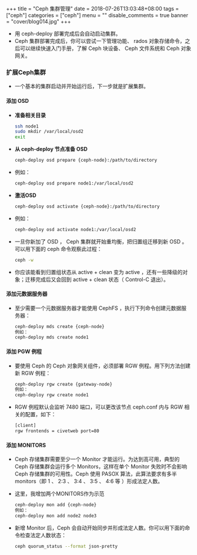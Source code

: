 +++
title = "Ceph 集群管理"
date = 2018-07-26T13:03:48+08:00
tags = ["ceph"]
categories = ["ceph"]
menu = ""
disable_comments = true
banner = "cover/blog014.jpg"
+++

- 用 ceph-deploy 部署完成后会自动启动集群。
- Ceph 集群部署完成后，你可以尝试一下管理功能、 rados 对象存储命令，之后可以继续快速入门手册，了解 Ceph 块设备、 Ceph 文件系统和 Ceph 对象网关。

### 扩展Ceph集群
- 一个基本的集群启动并开始运行后，下一步就是扩展集群。

#### 添加 OSD
- **准备相关目录**
  
  ```bash
  ssh node1
  sudo mkdir /var/local/osd2
  exit
  ```
- **从 ceph-deploy 节点准备 OSD**
  
  ```bash
  ceph-deploy osd prepare {ceph-node}:/path/to/directory
  ```

- 例如： 
  
  ```bash
  ceph-deploy osd prepare node1:/var/local/osd2
  ```

- **激活OSD**
  
  ```bash
  ceph-deploy osd activate {ceph-node}:/path/to/directory
  ```

- 例如： 
  
  ```bash
  ceph-deploy osd activate node1:/var/local/osd2
  ```

- 一旦你新加了 OSD ， Ceph 集群就开始重均衡，把归置组迁移到新 OSD 。可以用下面的 ceph 命令观察此过程：
  
  ```bash
  ceph -w
  ```

- 你应该能看到归置组状态从 active + clean 变为 active ，还有一些降级的对象；迁移完成后又会回到 active + clean 状态（ Control-C 退出）。

#### 添加元数据服务器

- 至少需要一个元数据服务器才能使用 CephFS ，执行下列命令创建元数据服务器：
  
  ```bash
  ceph-deploy mds create {ceph-node}
  例如：
  ceph-deploy mds create node1
  ```
  
#### 添加 PGW 例程
- 要使用 Ceph 的 Ceph 对象网关组件，必须部署 RGW 例程。用下列方法创建新 RGW 例程：
  
  ```bash
  ceph-deploy rgw create {gateway-node}
  例如：
  ceph-deploy rgw create node1
  ```

- RGW 例程默认会监听 7480 端口，可以更改该节点 ceph.conf 内与 RGW 相关的配置，如下：
  
  ```bash
  [client]
  rgw frontends = civetweb port=80
  ```

#### 添加 MONITORS
- Ceph 存储集群需要至少一个 Monitor 才能运行。为达到高可用，典型的 Ceph 存储集群会运行多个 Monitors，这样在单个 Monitor 失败时不会影响 Ceph 存储集群的可用性。Ceph 使用 PASOX 算法，此算法要求有多半 monitors（即 1 、 2:3 、 3:4 、 3:5 、 4:6 等 ）形成法定人数。
- 这里，我增加两个MONITORS作为示范
  
  ```bash
  ceph-deploy mon add {ceph-node}
  例如：
  ceph-deploy mon add node2 node3
  ```

- 新增 Monitor 后，Ceph 会自动开始同步并形成法定人数。你可以用下面的命令检查法定人数状态：
  
  ```bash
  ceph quorum_status --format json-pretty
  ```

  
 

